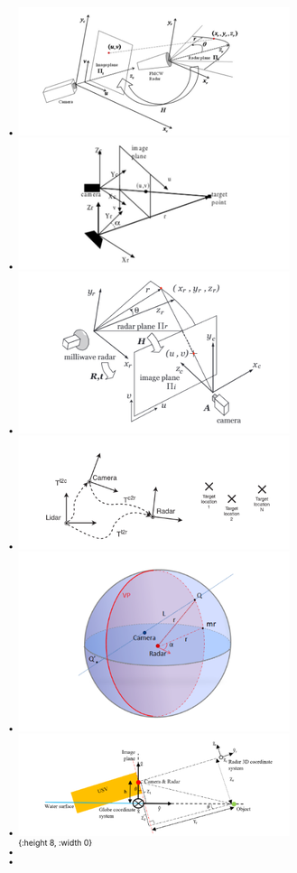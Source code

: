 - ![image.png](../assets/image_1653620268664_0.png)
- ![image.png](../assets/image_1653620291303_0.png)
- ![image.png](../assets/image_1653620308906_0.png)
- ![image.png](../assets/image_1653620351419_0.png)
- ![image.png](../assets/image_1653620373778_0.png)
- ![image.png](../assets/image_1653620420710_0.png){:height 8, :width 0}
-
-